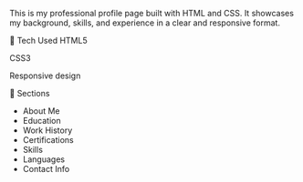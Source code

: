 This is my professional profile page built with HTML and CSS. It showcases my background, skills, and experience in a clear and responsive format.

🔧 Tech Used
HTML5

CSS3

Responsive design

📌 Sections
- About Me
- Education
- Work History
- Certifications
- Skills
- Languages
- Contact Info
